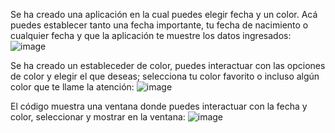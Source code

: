 Se ha creado una aplicación en la cual puedes elegir fecha y un color.
Acá puedes establecer tanto una fecha importante, tu fecha de nacimiento o cualquier fecha y que la aplicación te muestre los datos ingresados:
![image](https://github.com/EyelessCode/PROYECTOS-UG/assets/168936221/20e4233f-e0c4-4008-8b04-b78b1c581008)

Se ha creado un estableceder de color, puedes interactuar con las opciones de color y elegir el que deseas; selecciona tu color favorito o incluso algún color que te llame la atención:
![image](https://github.com/EyelessCode/PROYECTOS-UG/assets/168936221/71d7b39a-198e-4e71-b889-d6f5af242967)

El código muestra una ventana donde puedes interactuar con la fecha y color, seleccionar y mostrar en la ventana:
![image](https://github.com/EyelessCode/PROYECTOS-UG/assets/168936221/2260e6e9-24f4-4286-bb81-a511c045461a)
